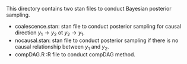 This directory contains two stan files to conduct Bayesian posterior sampling.

* coalescence.stan: stan file to conduct posterior sampling for causal direction $y_1 \rightarrow y_2$ ot $y_2 \rightarrow y_1$.
* nocausal.stan: stan file to conduct posterior sampling if there is no causal relationship between $y_1$ and $y_2$.
* compDAG.R :R file to conduct compDAG method.
